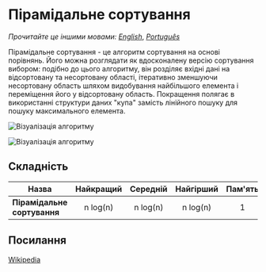 # Пірамідальне сортування

_Прочитайте це іншими мовами:_
[_English_](README.md), [_Português_](README.pt-BR.md)

Пірамідальне сортування - це алгоритм сортування на основі порівнянь.
Його можна розглядати як вдосконалену версію сортування вибором:
подібно до цього алгоритму, він розділяє вхідні дані на відсортовану
та несортовану області, ітеративно зменшуючи несортовану область шляхом
видобування найбільшого елемента і переміщення його у відсортовану область.
Покращення полягає в використанні структури даних "купа" замість лінійного
пошуку для пошуку максимального елемента.

![Візуалізація алгоритму](https://upload.wikimedia.org/wikipedia/commons/1/1b/Sorting_heapsort_anim.gif)

![Візуалізація алгоритму](https://upload.wikimedia.org/wikipedia/commons/4/4d/Heapsort-example.gif)

## Складність

| Назва                       |   Найкращий   |   Середній    |   Найгірший   | Пам'ять | Стабільність | Примітки |
| --------------------------- | :-----------: | :-----------: | :-----------: | :-----: | :----------: | :------- |
| **Пірамідальне сортування** | n&nbsp;log(n) | n&nbsp;log(n) | n&nbsp;log(n) |    1    |      Ні      |          |

## Посилання

[Wikipedia](https://uk.wikipedia.org/wiki/%D0%9F%D1%96%D1%80%D0%B0%D0%BC%D1%96%D0%B4%D0%B0%D0%BB%D1%8C%D0%BD%D0%B5_%D1%81%D0%BE%D1%80%D1%82%D1%83%D0%B2%D0%B0%D0%BD%D0%BD%D1%8F)
